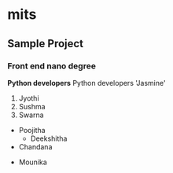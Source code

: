 # mits
## Sample Project
### Front end nano degree
**Python developers** 
Python developers
'Jasmine'
1. Jyothi
2. Sushma
3. Swarna
  - Poojitha 
    - Deekshitha
  - Chandana
  + Mounika
  
